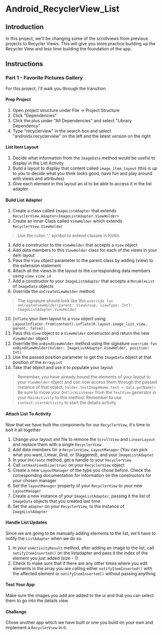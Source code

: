 # Android_RecyclerView_List

## Introduction

In this project, we'll be changing some of the scrollviews from previous projects to Recycler Views. This will give you more practice building up the Recycler View and less time building the foundation of the app.

## Instructions

### Part 1 - Favorite Pictures Gallery

For this project, I'll walk you through the transition

#### Prep Project
1. Open project structure under File -> Project Structure
2. Click "Dependencies"
3. Click the plus under "All Dependencies" and select "Library Dependency"
4. Type "recyclerview" in the search box and select "androidx.recyclerview" on the left and the latest version on the right

#### List Item Layout
1. Decide what information from the `ImageData` method would be useful to display in the List Activity
2. Build a layout to display that content called `image_item_layout` (this is up to you to decide what you think looks good, have fun and play around with views and attributes)
3. Give each element in this layout an id to be able to access it in the list adapter

#### Build List Adapter
1. Create a class called `ImageListAdapter` that extends `RecyclerView.Adapter<ImageListAdapter.ViewHolder>`
2. Create an Inner Class called `ViewHolder` which extends `RecyclerView.ViewHolder`
> Use the colon ':' symbol to extend classes in Kotlin
3. Add a constructor to the `ViewHolder` that accepts a `View` object
4. Add data members to this `ViewHolder` class for each of the views in your item layout
5. Pass the `View` object parameter to the parent class by adding (view) to the extension statement
6. Attach all the views in the layout to the corresponding data members using `view.view_id`
8. Add a constructor to your `ImageListAdapter` that accepts a `MutableList` of `ImageData` objects
9. Override the `onCreateViewHolder` method
> The signature should look like this `override fun onCreateViewHolder(parent: ViewGroup, viewType: Int): ImageListAdapter.ViewHolder`  

10. `Inflate` your item layout to a `View` object using `LayoutInflater.from(context).inflate(R.layout.image_list_view, parent, false);`
11. Pass this `View` object to a `ViewHolder` constructor and return the new `ViewHolder` object
12. Override the `onBindViewHolder` method using the signature `override fun onBindViewHolder(holder: ImageListAdapter.ViewHolder, position: Int)`
13. Use the passed position parameter to get the `ImageData` object at that position of the `ArrayList`
14. Take that object and use it to populate your layout
> Remember, you have already bound the elements of your layout to your `ViewHolder` object and can now access them through the passed instance of that object, `holder.textImageName.text = data.getName()`  
> Be sure to move your `OnClickListener` from the `TextView` generator in your `MainActivity` to this method. Remember to use `context.startActivity` to start the details activity
 
#### Attach List To Activity
Now that we have built the components for our `RecyclerView`, it's time to bolt it all together
1. Change your layout xml file to remove the `ScrollView` and `LinearLayout` and replace them with a single `RecyclerView`
2. Add data members for a `RecyclerView`, `LayoutManager` (You can pick what you want, Linear, Grid, or Staggered), and your `ImageListAdapter`
3. In your `OnCreate` method, get a handle to your `RecyclerView`
4. Call `setHasFixedSize(true)` on your `RecyclerView` object
5. Create a new `LayoutManager` of the type you chose before. Check the corresponding documentation for information on the constructors for your chosen manager
6. Set the `layoutManager` property of your `RecyclerView` to your new `LayoutManager`
7. Create a new instance of your `ImageListAdapter`, passing it the list of `ImageData` objects that you created last time
8. Set the `adapter` on your `RecyclerView`, to the instance of `ImageListAdapter`

#### Handle List Updates
Since we are going to be manually adding elements to the list, we'll have to notify the `ListAdapter` when we do so.
1. In your `onActivityResult` method, after adding an image to the list, call `notifyItemInserted()` on the listadapter and pass it the index of the element you just added (size - 1)
2. Check to make sure that if there are any other times where you edit elements in the array you are calling either `notifyItemInserted()` with the affected element or `notifyItemInserted()` without passing anything

#### Test Your App
Make sure the images you add are added to the ui and that you can select them to go into the details view

#### Challenge
Chose another app which we have built or one you build on your own and implement a `RecyclerView` in it.
